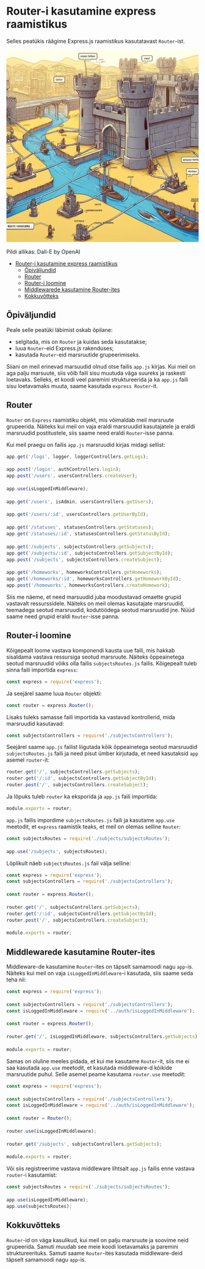 # Router-i kasutamine express raamistikus

Selles peatükis räägime Express.js raamistikus kasutatavast `Router`-ist.

![Express Router](Express-Router.webp)

Pildi allikas: Dall-E by OpenAI

- [Router-i kasutamine express raamistikus](#router-i-kasutamine-express-raamistikus)
  - [Õpiväljundid](#õpiväljundid)
  - [Router](#router)
  - [Router-i loomine](#router-i-loomine)
  - [Middlewarede kasutamine Router-ites](#middlewarede-kasutamine-router-ites)
  - [Kokkuvõtteks](#kokkuvõtteks)

## Õpiväljundid

Peale selle peatüki läbimist oskab õpilane:

- selgitada, mis on `Router` ja kuidas seda kasutatakse;
- luua `Router`-eid Express.js rakenduses;
- kasutada `Router`-eid marsruutide grupeerimiseks.

Siiani on meil erinevad marsuudid olnud otse failis `app.js` kirjas. Kui meil on aga palju marsuute, siis võib faili sisu muutuda väga suureks ja raskesti loetavaks. Selleks, et koodi veel paremini struktureerida ja ka `app.js` faili sisu loetavamaks muuta, saame kasutada `express Router`-it.

## Router

`Router` on `Express` raamistiku objekt, mis võimaldab meil marsruute grupeerida. Näiteks kui meil on vaja eraldi marsruudid kasutajatele ja eraldi marsruudid postitustele, siis saame need eraldi `Router`-isse panna.

Kui meil praegu on failis `app.js` marsruudid kirjas midagi sellist:

```js
app.get('/logs', logger, loggerControllers.getLogs);

app.post('/login', authControllers.login);
app.post('/users', usersControllers.createUser);

app.use(isLoggedInMiddleware);

app.get('/users', isAdmin, usersControllers.getUsers);

app.get('/users/:id', usersControllers.getUserById);

app.get('/statuses', statusesControllers.getStatuses);
app.get('/statuses/:id', statusesControllers.getStatusById);

app.get('/subjects', subjectsControllers.getSubjects);
app.get('/subjects/:id', subjectsControllers.getSubjectById);
app.post('/subjects', subjectsControllers.createSubject);

app.get('/homeworks', homeworksControllers.getHomeworks);
app.get('/homeworks/:id', homeworksControllers.getHomeworkById);
app.post('/homeworks', homeworksControllers.createHomework);
```

Siis me näeme, et need marsuudid juba moodustavad omaette grupid vastavalt ressurssidele. Näiteks on meil olemas kasutajate marsruudid, teemadega seotud marsruudid, kodutöödega seotud marsruudid jne. Nüüd saame need grupid eraldi `Router`-isse panna.

## Router-i loomine

Kõigepealt loome vastava komponendi kausta uue faili, mis hakkab sisaldama vastava ressursiga seotud marsruute. Näiteks õppeainetega seotud marsruudid võiks olla failis `subjectsRoutes.js` failis. Kõigepealt tuleb sinna faili importida `express`:

```javascript
const express = require('express');
```

Ja seejärel saame luua `Router` objekti:

```javascript
const router = express.Router();
```

Lisaks tuleks samasse faili importida ka vastavad kontrollerid, mida marsruudid kasutavad:

```javascript
const subjectsControllers = require('./subjectsControllers');
```

Seejärel saame `app.js` failist liigutada kõik õppeainetega seotud marsruudid `subjectsRoutes.js` faili ja need pisut ümber kirjutada, et need kasutaksid `app` asemel `router`-it:

```javascript
router.get('/', subjectsControllers.getSubjects);
router.get('/:id', subjectsControllers.getSubjectById);
router.post('/', subjectsControllers.createSubject);
```

Ja lõpuks tuleb `router` ka eksporida ja `app.js` faili importida:

```javascript
module.exports = router;
```

`app.js` failis impordime `subjectsRoutes.js` faili ja kasutame `app.use` meetodit, et `express` raamistik teaks, et meil on olemas selline `Router`:

```javascript
const subjectsRoutes = require('./subjects/subjectsRoutes');

app.use('/subjects', subjectsRoutes);
```

Lõplikult näeb `subjectsRoutes.js` fail välja selline:

```javascript
const express = require('express');
const subjectsControllers = require('./subjectsControllers');

const router = express.Router();

router.get('/', subjectsControllers.getSubjects);
router.get('/:id', subjectsControllers.getSubjectById);
router.post('/', subjectsControllers.createSubject);

module.exports = router;
```

## Middlewarede kasutamine Router-ites

Middleware-de kasutamine `Router`-ites on täpselt samamoodi nagu `app`-is. Näiteks kui meil on vaja `isLoggedInMiddleware`-i kasutada, siis saame seda teha nii:

```javascript
const express = require('express');

const subjectsControllers = require('./subjectsControllers');
const isLoggedInMiddleware = require('../auth/isLoggedInMiddleware');

const router = express.Router();

router.get('/', isLoggedInMiddleware, subjectsControllers.getSubjects);

module.exports = router;
```

Samas on oluline meeles pidada, et kui me kasutame `Router`-it, siis me ei saa kasutada `app.use` meetodit, et kasutada middleware-d kõikide marsruutide puhul. Selle asemel peame kasutama `router.use` meetodit:

```javascript
const express = require('express');

const subjectsControllers = require('./subjectsControllers');
const isLoggedInMiddleware = require('../auth/isLoggedInMiddleware');

const router = Router();

router.use(isLoggedInMiddleware);

router.get('/subjects', subjectsControllers.getSubjects);

module.exports = router;
```

Või siis registreerime vastava middleware lihtsalt `app.js` failis enne vastava `router`-i kasutamist:

```javascript
const subjectsRoutes = require('./subjects/subjectsRoutes');

app.use(isLoggedInMiddleware);
app.use(subjectsRoutes);
```

## Kokkuvõtteks

`Router`-id on väga kasulikud, kui meil on palju marsruute ja soovime neid grupeerida. Samuti muudab see meie koodi loetavamaks ja paremini struktureerituks. Samuti saame `Router`-ites kasutada middleware-deid täpselt samamoodi nagu `app`-is.
